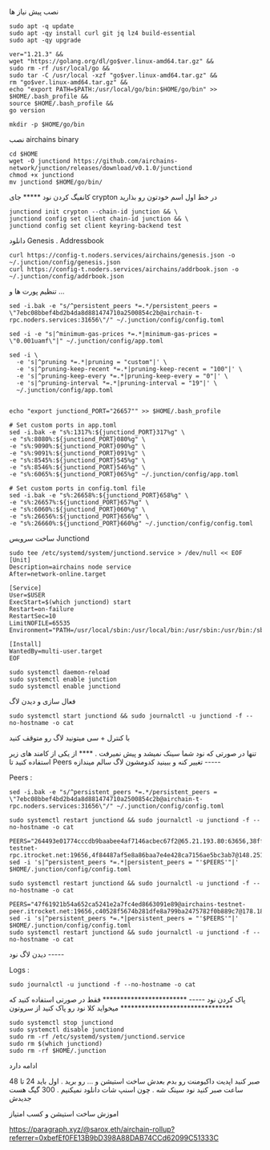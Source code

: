 
نصب پیش نیاز ها

```
sudo apt -q update
sudo apt -qy install curl git jq lz4 build-essential
sudo apt -qy upgrade
```

```
ver="1.21.3" &&
wget "https://golang.org/dl/go$ver.linux-amd64.tar.gz" &&
sudo rm -rf /usr/local/go &&
sudo tar -C /usr/local -xzf "go$ver.linux-amd64.tar.gz" &&
rm "go$ver.linux-amd64.tar.gz" &&
echo "export PATH=$PATH:/usr/local/go/bin:$HOME/go/bin" >> $HOME/.bash_profile &&
source $HOME/.bash_profile &&
go version

mkdir -p $HOME/go/bin
```


نصب airchains binary

```
cd $HOME
wget -O junctiond https://github.com/airchains-network/junction/releases/download/v0.1.0/junctiond
chmod +x junctiond
mv junctiond $HOME/go/bin/
```

کانفیگ کردن نود ***** جای crypton در خط اول اسم خودتون رو بذارید

```
junctiond init crypton --chain-id junction && \
junctiond config set client chain-id junction && \
junctiond config set client keyring-backend test
```

دانلود Genesis . Addressbook

```
curl https://config-t.noders.services/airchains/genesis.json -o ~/.junction/config/genesis.json
curl https://config-t.noders.services/airchains/addrbook.json -o ~/.junction/config/addrbook.json
```

تنظیم پورت ها و ...

```
sed -i.bak -e "s/^persistent_peers *=.*/persistent_peers = \"7ebc08bbef4bd2b4da8d881474710a2500854c2b@airchain-t-rpc.noders.services:31656\"/" ~/.junction/config/config.toml

sed -i -e "s|^minimum-gas-prices *=.*|minimum-gas-prices = \"0.001uamf\"|" ~/.junction/config/app.toml

sed -i \
  -e 's|^pruning *=.*|pruning = "custom"|' \
  -e 's|^pruning-keep-recent *=.*|pruning-keep-recent = "100"|' \
  -e 's|^pruning-keep-every *=.*|pruning-keep-every = "0"|' \
  -e 's|^pruning-interval *=.*|pruning-interval = "19"|' \
  ~/.junction/config/app.toml


echo "export junctiond_PORT="26657"" >> $HOME/.bash_profile

# Set custom ports in app.toml
sed -i.bak -e "s%:1317%:${junctiond_PORT}317%g" \
-e "s%:8080%:${junctiond_PORT}080%g" \
-e "s%:9090%:${junctiond_PORT}090%g" \
-e "s%:9091%:${junctiond_PORT}091%g" \
-e "s%:8545%:${junctiond_PORT}545%g" \
-e "s%:8546%:${junctiond_PORT}546%g" \
-e "s%:6065%:${junctiond_PORT}065%g" ~/.junction/config/app.toml

# Set custom ports in config.toml file
sed -i.bak -e "s%:26658%:${junctiond_PORT}658%g" \
-e "s%:26657%:${junctiond_PORT}657%g" \
-e "s%:6060%:${junctiond_PORT}060%g" \
-e "s%:26656%:${junctiond_PORT}656%g" \
-e "s%:26660%:${junctiond_PORT}660%g" ~/.junction/config/config.toml
```

ساخت سرویس Junctiond

```
sudo tee /etc/systemd/system/junctiond.service > /dev/null << EOF
[Unit]
Description=airchains node service
After=network-online.target

[Service]
User=$USER
ExecStart=$(which junctiond) start
Restart=on-failure
RestartSec=10
LimitNOFILE=65535
Environment="PATH=/usr/local/sbin:/usr/local/bin:/usr/sbin:/usr/bin:/sbin:/bin:/usr/games:/usr/local/games:/snap/bin"

[Install]
WantedBy=multi-user.target
EOF
```

```
sudo systemctl daemon-reload
sudo systemctl enable junction
sudo systemctl enable junctiond

```

فعال سازی و دیدن لاگ

```
sudo systemctl start junctiond && sudo journalctl -u junctiond -f --no-hostname -o cat
```

با کنترل + سی میتونید لاگ رو متوقف کنید



تنها در صورتی که نود شما سینک نمیشد و پیش نمیرفت . **** از یکی از کامند های زیر استفاده کنید تا Peers تغییر کنه و ببینید کدومشون لاگ سالم میندازه -----

Peers : 

```
sed -i.bak -e "s/^persistent_peers *=.*/persistent_peers = \"7ebc08bbef4bd2b4da8d881474710a2500854c2b@airchain-t-rpc.noders.services:31656\"/" ~/.junction/config/config.toml

sudo systemctl restart junctiond && sudo journalctl -u junctiond -f --no-hostname -o cat
```


```
PEERS="264493e01774cccdb9baabee4af7146acbec67f2@65.21.193.80:63656,38ffaf594a80b88ffaa0ecb3847bf0f77e5c52fe@5.9.87.231:36656,5880ddf4518b061c111ae6bf07b1ef76ef2a42af@158.220.100.154:26656,d1c949abeb7805546eca0b5e60c4889649760b9c@65.108.121.227:13356,36ed02b04e84fb0ba6382d8d1cd2dbe3195a235b@37.27.64.237:10156,541c513ffc19cff0a02ce4aebaed46f5af020d71@148.251.69.40:22656,dc189095edccb7af8d8c88cd5b9a3ccd25be1115@65.21.237.90:63656,47f61921b54a652ca5241e2a7fc4ed8663091e89@rpc.nodejumper.io:13756,8b2a63f074a37bbfebd82cb78a4893936e1dfd61@37.27.132.57:19656,9ba635344d9c64a4b1d82d7e1138d0216afc27c4@rpc.airchains.aknodes.net:34656,27d1c8383350eb11dc3cbba4b222d4e892e0ec03@45.250.254.41:19656,47f61921b54a652ca5241e2a7fc4ed8663091e89@airchains-testnet-rpc.itrocket.net:19656,4f84487af5e8a86baa7e4e428ca7156ae5bc3ab7@148.251.235.130:24656"
sed -i 's|^persistent_peers *=.*|persistent_peers = "'$PEERS'"|' $HOME/.junction/config/config.toml

sudo systemctl restart junctiond && sudo journalctl -u junctiond -f --no-hostname -o cat
```

```
PEERS="47f61921b54a652ca5241e2a7fc4ed8663091e89@airchains-testnet-peer.itrocket.net:19656,c40528f5674b281dfe8a799ba2475782f0b889c7@178.18.240.22:43456,0d03e79ef79687421ac6f4b1ddd6add67dd2d6a0@65.109.83.40:28156,8416ae7dd9a15be93a90b4379e673b71704bde2e@130.185.118.55:656,f9fef92013828d8669712224299136b4632b4904@65.109.113.228:60556,d5ded9ed366f251a59c85f84ed1fa825cceb0d97@[2a01:4f8:221:158e::2]:13656,560162c4502aea50d271b66d220fadeb5cd17038@37.27.68.29:22656,c70f853dba012ee6b6f50070657ca28dbd12daf4@65.108.0.88:13056,7962edd332b1a2293ba6c865aa1f001d6b7cc460@75.119.151.235:43456,0006ec33f419df1530f463cbc18aba9ea9f0abf2@31.220.72.81:26656,aaf57c42eb1a53b487443088db025a5d05f78159@[2a01:4f9:3051:19c2::2]:13756"
sed -i 's|^persistent_peers *=.*|persistent_peers = "'$PEERS'"|' $HOME/.junction/config/config.toml
sudo systemctl restart junctiond && sudo journalctl -u junctiond -f --no-hostname -o cat
```

دیدن لاگ نود -----

Logs :

```
sudo journalctl -u junctiond -f --no-hostname -o cat
```


پاک کردن نود ----- ************************ فقط در صورتی استفاده کنید که میخواید کلا نود رو پاک کنید از سروتون ********************************

```
sudo systemctl stop junctiond
sudo systemctl disable junctiond
sudo rm -rf /etc/systemd/system/junctiond.service
sudo rm $(which junctiond)
sudo rm -rf $HOME/.junction
```

ادامه دارد 




صبر کنید اپدیت داکیومنت رو بدم بعدش ساخت استیشن و ... رو برید . اول باید 24 تا 48 ساعت صبر کنید نود سینک شه . چون اسنپ شات دانلود نمیکنیم . 300 
گیگ هست جدیدش


اموزش ساخت استیشن و کسب امتیاز

https://paragraph.xyz/@sarox.eth/airchain-rollup?referrer=0xbefEf0FE13B9bD398A88DAB74CCd62099C51333C


